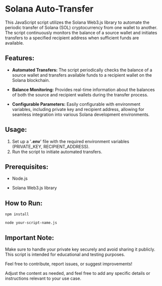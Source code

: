 # Solana Auto-Transfer

This JavaScript script utilizes the Solana Web3.js library to automate the periodic transfer of Solana (SOL) cryptocurrency from one wallet to another. The script continuously monitors the balance of a source wallet and initiates transfers to a specified recipient address when sufficient funds are available.

## Features:

- **Automated Transfers:** The script periodically checks the balance of a source wallet and transfers available funds to a recipient wallet on the Solana blockchain.
* **Balance Monitoring:** Provides real-time information about the balances of both the source and recipient wallets during the transfer process.
+ **Configurable Parameters:** Easily configurable with environment variables, including private key and recipient address, allowing for seamless integration into various Solana development environments.

## Usage:

1. Set up a '**.env**' file with the required environment variables (PRIVATE_KEY, RECIPIENT_ADDRESS).
2. Run the script to initiate automated transfers.

## Prerequisites:

- Node.js
* Solana Web3.js library

## How to Run:

````
npm install
````
````
node your-script-name.js
````

## Important Note:

Make sure to handle your private key securely and avoid sharing it publicly. This script is intended for educational and testing purposes.

Feel free to contribute, report issues, or suggest improvements!

Adjust the content as needed, and feel free to add any specific details or instructions relevant to your use case.
